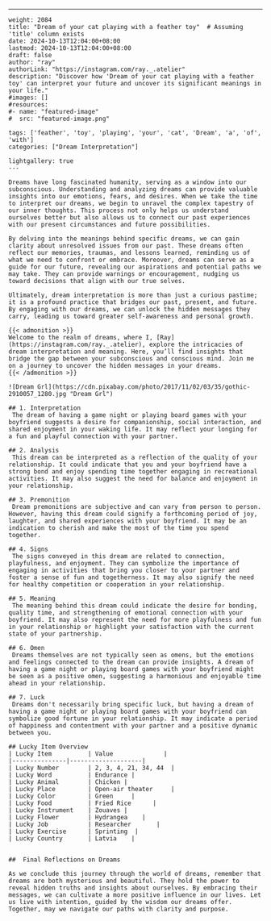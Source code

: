 ---
    weight: 2084
    title: "Dream of your cat playing with a feather toy"  # Assuming 'title' column exists
    date: 2024-10-13T12:04:00+08:00
    lastmod: 2024-10-13T12:04:00+08:00
    draft: false
    author: "ray"
    authorLink: "https://instagram.com/ray._.atelier"
    description: "Discover how 'Dream of your cat playing with a feather toy' can interpret your future and uncover its significant meanings in your life."
    #images: []
    #resources:
    #- name: "featured-image"
    #  src: "featured-image.png"
    
    tags: ['feather', 'toy', 'playing', 'your', 'cat', 'Dream', 'a', 'of', 'with']
    categories: ["Dream Interpretation"]
    
    lightgallery: true
    ---
    
    Dreams have long fascinated humanity, serving as a window into our subconscious. Understanding and analyzing dreams can provide valuable insights into our emotions, fears, and desires. When we take the time to interpret our dreams, we begin to unravel the complex tapestry of our inner thoughts. This process not only helps us understand ourselves better but also allows us to connect our past experiences with our present circumstances and future possibilities.
    
    By delving into the meanings behind specific dreams, we can gain clarity about unresolved issues from our past. These dreams often reflect our memories, traumas, and lessons learned, reminding us of what we need to confront or embrace. Moreover, dreams can serve as a guide for our future, revealing our aspirations and potential paths we may take. They can provide warnings or encouragement, nudging us toward decisions that align with our true selves.
    
    Ultimately, dream interpretation is more than just a curious pastime; it is a profound practice that bridges our past, present, and future. By engaging with our dreams, we can unlock the hidden messages they carry, leading us toward greater self-awareness and personal growth.
    
    {{< admonition >}}
    Welcome to the realm of dreams, where I, [Ray](https://instagram.com/ray._.atelier), explore the intricacies of dream interpretation and meaning. Here, you’ll find insights that bridge the gap between your subconscious and conscious mind. Join me on a journey to uncover the hidden messages in your dreams.
    {{< /admonition >}}
    
    ![Dream Grl](https://cdn.pixabay.com/photo/2017/11/02/03/35/gothic-2910057_1280.jpg "Dream Grl")
    
    ## 1. Interpretation
     The dream of having a game night or playing board games with your boyfriend suggests a desire for companionship, social interaction, and shared enjoyment in your waking life. It may reflect your longing for a fun and playful connection with your partner.
    
    ## 2. Analysis
     This dream can be interpreted as a reflection of the quality of your relationship. It could indicate that you and your boyfriend have a strong bond and enjoy spending time together engaging in recreational activities. It may also suggest the need for balance and enjoyment in your relationship.
    
    ## 3. Premonition
     Dream premonitions are subjective and can vary from person to person. However, having this dream could signify a forthcoming period of joy, laughter, and shared experiences with your boyfriend. It may be an indication to cherish and make the most of the time you spend together.
    
    ## 4. Signs
     The signs conveyed in this dream are related to connection, playfulness, and enjoyment. They can symbolize the importance of engaging in activities that bring you closer to your partner and foster a sense of fun and togetherness. It may also signify the need for healthy competition or cooperation in your relationship.
    
    ## 5. Meaning
     The meaning behind this dream could indicate the desire for bonding, quality time, and strengthening of emotional connection with your boyfriend. It may also represent the need for more playfulness and fun in your relationship or highlight your satisfaction with the current state of your partnership.
    
    ## 6. Omen
     Dreams themselves are not typically seen as omens, but the emotions and feelings connected to the dream can provide insights. A dream of having a game night or playing board games with your boyfriend might be seen as a positive omen, suggesting a harmonious and enjoyable time ahead in your relationship.
    
    ## 7. Luck
     Dreams don't necessarily bring specific luck, but having a dream of having a game night or playing board games with your boyfriend can symbolize good fortune in your relationship. It may indicate a period of happiness and contentment with your partner and a positive dynamic between you.
    
    ## Lucky Item Overview
    | Lucky Item          | Value              |
    |---------------|--------------------|
    | Lucky Number        | 2, 3, 4, 21, 34, 44  |
    | Lucky Word          | Endurance |
    | Lucky Animal        | Chicken |
    | Lucky Place         | Open-air theater     |
    | Lucky Color         | Green     |
    | Lucky Food          | Fried Rice      |
    | Lucky Instrument    | Zouaves |
    | Lucky Flower        | Hydrangea    |
    | Lucky Job           | Researcher       |
    | Lucky Exercise      | Sprinting  |
    | Lucky Country       | Latvia    |
    
    
    ##  Final Reflections on Dreams
    
    As we conclude this journey through the world of dreams, remember that dreams are both mysterious and beautiful. They hold the power to reveal hidden truths and insights about ourselves. By embracing their messages, we can cultivate a more positive influence in our lives. Let us live with intention, guided by the wisdom our dreams offer. Together, may we navigate our paths with clarity and purpose.
    